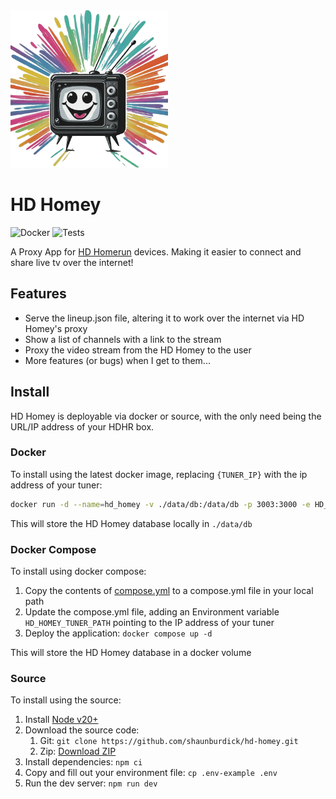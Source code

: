 <img src="public/hd-homey.webp" alt="HD Homey" width="50%" height="auto" />

# HD Homey

![Docker](https://github.com/shaunburdick/hd-homey/actions/workflows/docker.yml/badge.svg)
![Tests](https://github.com/shaunburdick/hd-homey/actions/workflows/test.yml/badge.svg)

A Proxy App for [HD Homerun](https://www.silicondust.com/hdhomerun/) devices. Making it easier to connect and share live tv over the internet!

## Features

- Serve the lineup.json file, altering it to work over the internet via HD Homey's proxy
- Show a list of channels with a link to the stream
- Proxy the video stream from the HD Homey to the user
- More features (or bugs) when I get to them...

## Install

HD Homey is deployable via docker or source, with the only need being the URL/IP address of your HDHR box.

### Docker

To install using the latest docker image, replacing `{TUNER_IP}` with the ip address of your tuner:

```bash
docker run -d --name=hd_homey -v ./data/db:/data/db -p 3003:3000 -e HD_HOMEY_TUNER_PATH={TUNER_IP} ghcr.io/shaunburdick/hd-homey:latest
```

This will store the HD Homey database locally in `./data/db`

### Docker Compose

To install using docker compose:

1. Copy the contents of [compose.yml](compose.yml) to a compose.yml file in your local path
2. Update the compose.yml file, adding an Environment variable `HD_HOMEY_TUNER_PATH` pointing to the IP address of your tuner
3. Deploy the application: `docker compose up -d`

This will store the HD Homey database in a docker volume

### Source

To install using the source:

1. Install [Node v20+](https://nodejs.org/en/download/package-manager)
2. Download the source code:
   1. Git: `git clone https://github.com/shaunburdick/hd-homey.git`
   2. Zip: [Download ZIP](https://github.com/shaunburdick/hd-homey/archive/refs/heads/main.zip)
3. Install dependencies: `npm ci`
4. Copy and fill out your environment file: `cp .env-example .env`
5. Run the dev server: `npm run dev`

